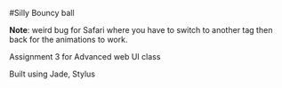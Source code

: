 #Silly Bouncy ball

**Note**: weird bug for Safari where you have to switch to another tag then back for the animations to work.

Assignment 3 for Advanced web UI class

Built using Jade, Stylus

